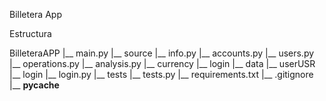 Billetera App

Estructura

BilleteraAPP
    |__ main.py
    |__ source
        |__ info.py
        |__ accounts.py
        |__ users.py
        |__ operations.py
        |__ analysis.py
        |__ currency
        |__ login
    |__ data
        |__ userUSR
    |__ login
        |__ login.py
    |__ tests
        |__ tests.py
    |__ requirements.txt
    |__ .gitignore
    |__ __pycache__